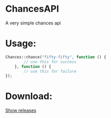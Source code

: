 # ChancesAPI
A very simple chances api

# **Usage:**
```php
Chances::chance("fifty-fifty", function () {
        // use this for success
    }, function () {
        // use this for failure
});
```

# **Download**:
[Show releases](https://github.com/RexZetronYT23/ChancesAPI/releases)
